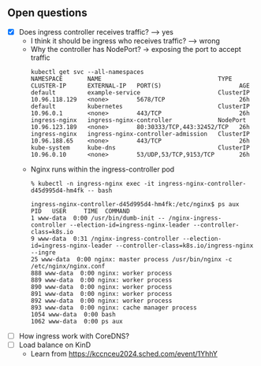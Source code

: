## Open questions
- [x] Does ingress controller receives traffic? --> yes
    - I think it should be ingress who receives traffic? --> wrong
    - Why the controller has NodePort? -> exposing the port to accept traffic
        ```
        kubectl get svc --all-namespaces
        NAMESPACE       NAME                                 TYPE        CLUSTER-IP      EXTERNAL-IP   PORT(S)                      AGE
        default         example-service                      ClusterIP   10.96.118.129   <none>        5678/TCP                     26h
        default         kubernetes                           ClusterIP   10.96.0.1       <none>        443/TCP                      26h
        ingress-nginx   ingress-nginx-controller             NodePort    10.96.123.189   <none>        80:30333/TCP,443:32452/TCP   26h
        ingress-nginx   ingress-nginx-controller-admission   ClusterIP   10.96.188.65    <none>        443/TCP                      26h
        kube-system     kube-dns                             ClusterIP   10.96.0.10      <none>        53/UDP,53/TCP,9153/TCP       26h
        ```
    - Nginx runs within the ingress-controller pod
        ```
        % kubectl -n ingress-nginx exec -it ingress-nginx-controller-d45d995d4-hm4fk -- bash

        ingress-nginx-controller-d45d995d4-hm4fk:/etc/nginx$ ps aux
        PID   USER     TIME  COMMAND
        1 www-data  0:00 /usr/bin/dumb-init -- /nginx-ingress-controller --election-id=ingress-nginx-leader --controller-class=k8s.io
        9 www-data  0:31 /nginx-ingress-controller --election-id=ingress-nginx-leader --controller-class=k8s.io/ingress-nginx --ingre
        25 www-data  0:00 nginx: master process /usr/bin/nginx -c /etc/nginx/nginx.conf
        888 www-data  0:00 nginx: worker process
        889 www-data  0:00 nginx: worker process
        890 www-data  0:00 nginx: worker process
        891 www-data  0:00 nginx: worker process
        892 www-data  0:00 nginx: worker process
        893 www-data  0:00 nginx: cache manager process
        1054 www-data  0:00 bash
        1062 www-data  0:00 ps aux
        ```
- [ ] How ingress work with CoreDNS?
- [ ] Load balance on KinD
    - Learn from https://kccnceu2024.sched.com/event/1YhhY
